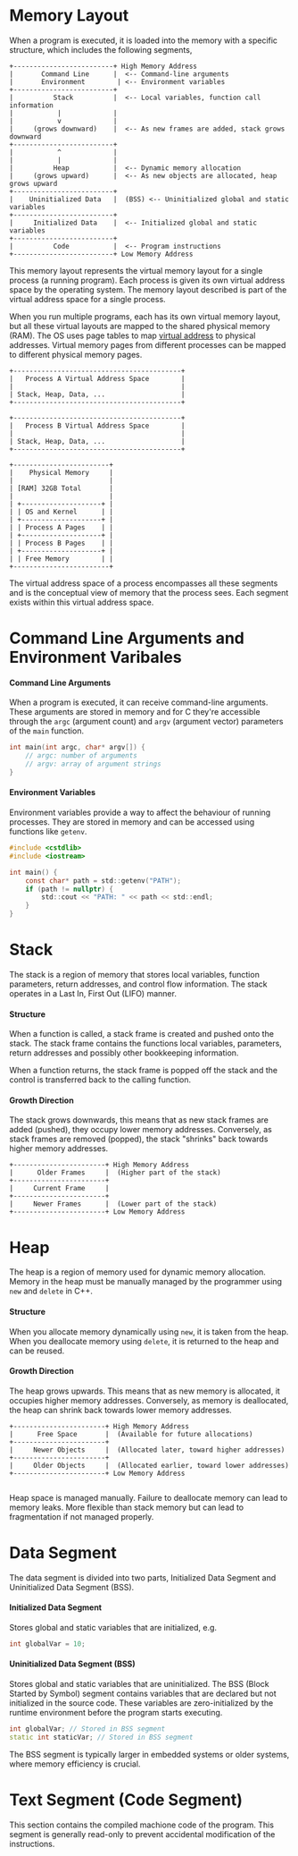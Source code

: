 # Memory Layout

When a program is executed, it is loaded into the memory with a specific structure, which includes the following segments,

```
+-------------------------+ High Memory Address
|       Command Line      |  <-- Command-line arguments
|       Environment        | <-- Environment variables
+-------------------------+
|          Stack          |  <-- Local variables, function call information
|           |             |
|           v             |
|     (grows downward)    |  <-- As new frames are added, stack grows downward
+-------------------------+
|           ^             |
|           |             |
|          Heap           |  <-- Dynamic memory allocation
|     (grows upward)      |  <-- As new objects are allocated, heap grows upward
+-------------------------+
|    Uninitialized Data   |  (BSS) <-- Uninitialized global and static variables
+-------------------------+
|     Initialized Data    |  <-- Initialized global and static variables
+-------------------------+
|          Code           |  <-- Program instructions
+-------------------------+ Low Memory Address

```

This memory layout represents the virtual memory layout for a single process (a running program). Each process is given its own virtual address space by the operating system. The memory layout described is part of the virtual address space for a single process. 

When you run multiple programs, each has its own virtual memory layout, but all these virtual layouts are mapped to the shared physical memory (RAM). The OS uses page tables to map [virtual address](https://github.com/Michael-Cowie/Notes/blob/main/General/virtual_memory_addresses.md) to physical addresses. Virtual memory pages from different processes can be mapped to different physical memory pages.

```
+------------------------------------------+
|   Process A Virtual Address Space        |
|                                          |
| Stack, Heap, Data, ...                   |
+------------------------------------------+

+------------------------------------------+
|   Process B Virtual Address Space        |
|                                          |
| Stack, Heap, Data, ...                   |
+------------------------------------------+

+------------------------+
|    Physical Memory     |
|                        |
| [RAM] 32GB Total       |
|                        |
| +--------------------+ |
| | OS and Kernel      | |
| +--------------------+ |
| | Process A Pages    | |
| +--------------------+ |
| | Process B Pages    | |
| +--------------------+ |
| | Free Memory        | |
+------------------------+
```

The virtual address space of a process encompasses all these segments and is the conceptual view of memory that the process sees. Each segment exists within this virtual address space.



# Command Line Arguments and Environment Varibales

#### Command Line Arguments

When a program is executed, it can receive command-line arguments. These arguments are stored in memory and for C they're accessible through the `argc` (argument count) and `argv` (argument vector) parameters of the `main` function.

```C
int main(int argc, char* argv[]) {
    // argc: number of arguments
    // argv: array of argument strings
}
```

#### Environment Variables

Environment variables provide a way to affect the behaviour of running processes. They are stored in memory and can be accessed using functions like `getenv`.

```C
#include <cstdlib>
#include <iostream>

int main() {
    const char* path = std::getenv("PATH");
    if (path != nullptr) {
        std::cout << "PATH: " << path << std::endl;
    }
}
```

# Stack

The stack is a region of memory that stores local variables, function parameters, return addresses, and control flow information. The stack operates in a Last In, First Out (LIFO) manner. 

#### Structure

When a function is called, a stack frame is created and pushed onto the stack. The stack frame contains the functions local variables, parameters, return addresses and possibly other bookkeeping information.

When a function returns, the stack frame is popped off the stack and the control is transferred back to the calling function.

#### Growth Direction

The stack grows downwards, this means that as new stack frames are added (pushed), they occupy lower memory addresses. Conversely, as stack frames are removed (popped), the stack "shrinks" back towards higher memory addresses.

```
+-----------------------+ High Memory Address
|      Older Frames     |  (Higher part of the stack)
+-----------------------+
|     Current Frame     |
+-----------------------+
|     Newer Frames      |  (Lower part of the stack)
+-----------------------+ Low Memory Address

```

# Heap

The heap is a region of memory used for dynamic memory allocation. Memory in the heap must be manually managed by the programmer using `new` and `delete` in C++.

#### Structure

When you allocate memory dynamically using `new`, it is taken from the heap. When you deallocate memory using `delete`, it is returned to the heap and can be reused.

#### Growth Direction

The heap grows upwards. This means that as new memory is allocated, it occupies higher memory addresses. Conversely, as memory is deallocated, the heap can shrink back towards lower memory addresses.

```
+-----------------------+ High Memory Address
|      Free Space       |  (Available for future allocations)
+-----------------------+
|     Newer Objects     |  (Allocated later, toward higher addresses)
+-----------------------+
|     Older Objects     |  (Allocated earlier, toward lower addresses)
+-----------------------+ Low Memory Address


```

Heap space is managed manually. Failure to deallocate memory can lead to memory leaks. More flexible than stack memory but can lead to fragmentation if not managed properly.

# Data Segment

The data segment is divided into two parts, Initialized Data Segment and Uninitialized Data Segment (BSS).

#### Initialized Data Segment

Stores global and static variables that are initialized, e.g.

```C++
int globalVar = 10;
```

#### Uninitialized Data Segment (BSS)

Stores global and static variables that are uninitialized. The BSS (Block Started by Symbol) segment contains variables that are declared but not initialized in the source code. These variables are zero-initialized by the runtime environment before the program starts executing.

```C++
int globalVar; // Stored in BSS segment
static int staticVar; // Stored in BSS segment
```

The BSS segment is typically larger in embedded systems or older systems, where memory efficiency is crucial.


# Text Segment (Code Segment)

This section contains the compiled machione code of the program. This segment is generally read-only to prevent accidental modification of the instructions.
